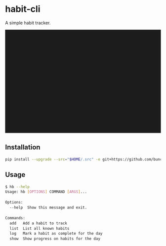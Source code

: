 # habit-cli

A simple habit tracker.

![demo](https://github.com/bunchesofdonald/habit-cli/blob/master/demo.svg)


## Installation

```sh
pip install --upgrade --src="$HOME/.src" -e git+https://github.com/bunchesofdonald/habit-cli@master#egg=habit-cli
```

## Usage

```sh
$ hb --help
Usage: hb [OPTIONS] COMMAND [ARGS]...

Options:
  --help  Show this message and exit.

Commands:
  add   Add a habit to track
  list  List all known habits
  log   Mark a habit as complete for the day
  show  Show progress on habits for the day
```
